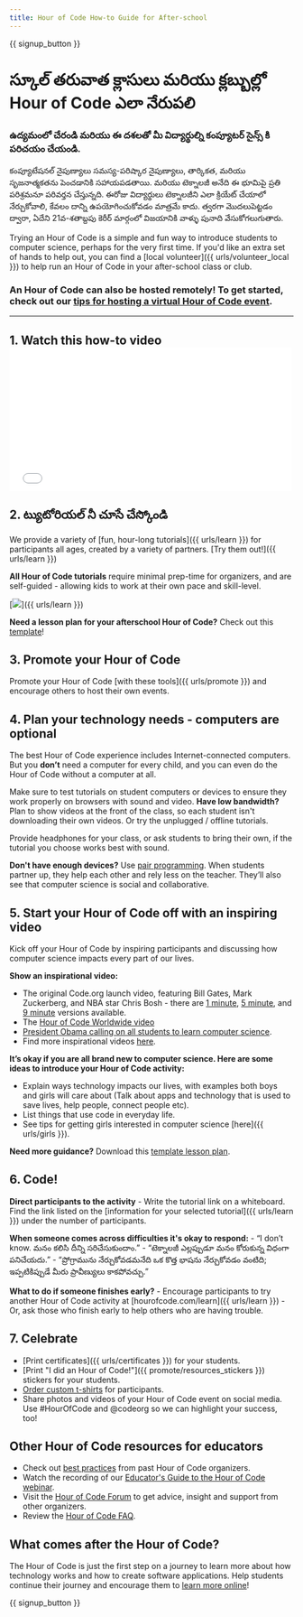 ```yaml
---
title: Hour of Code How-to Guide for After-school
---
```


{{ signup_button }}

# స్కూల్ తరువాత క్లాసులు మరియు క్లబ్బుల్లో Hour of Code ఎలా నేరుపలి

### ఉద్యమంలో చేరండి మరియు ఈ దశలతో మీ విద్యార్థుల్ని కంప్యూటర్ సైన్స్ కి పరిచయం చేయండి.

కంప్యూటేషనల్ నైపుణ్యాలు సమస్య-పరిష్కార నైపుణ్యాలు, తార్కికత, మరియు సృజనాత్మకతను పెంచడానికి సహాయపడతాయి. మరియు టెక్నాలజీ అనేది ఈ భూమిపై ప్రతి పరిశ్రమనూ పరివర్తన చేస్తున్నది. ఈరోజు విద్యార్థులు టెక్నాలజీని ఎలా క్రియేట్ చేయాలో నేర్చుకోవాలి, కేవలం దాన్ని ఉపయోగించుకోవడం మాత్రమే కాదు. త్వరగా మొదలుపెట్టడం ద్వారా, ఏదేని 21వ-శతాబ్దపు కెరీర్ మార్గంలో విజయానికి వాళ్ళు పునాది వేసుకోగలుగుతారు.

Trying an Hour of Code is a simple and fun way to introduce students to computer science, perhaps for the very first time. If you'd like an extra set of hands to help out, you can find a [local volunteer]({{ urls/volunteer_local }}) to help run an Hour of Code in your after-school class or club.

### An Hour of Code can also be hosted remotely! To get started, check out our [tips for hosting a virtual Hour of Code event](https://hourofcode.com/us/how-to/virtual).

* * *

## 1. Watch this how-to video <iframe width="500" height="255" src="//www.youtube.com/embed/SrnvvWDm73k" frameborder="0" allowfullscreen></iframe> 

## 2. ట్యుటోరియల్ నీ చూసే చేస్కోండి

We provide a variety of [fun, hour-long tutorials]({{ urls/learn }}) for participants all ages, created by a variety of partners. [Try them out!]({{ urls/learn }})

**All Hour of Code tutorials** require minimal prep-time for organizers, and are self-guided - allowing kids to work at their own pace and skill-level.

[![](/images/fit-700/tutorials.png)]({{ urls/learn }})

**Need a lesson plan for your afterschool Hour of Code?** Check out this [template](/files/AfterschoolEducatorLessonPlanOutline.docx)!

## 3. Promote your Hour of Code

Promote your Hour of Code [with these tools]({{ urls/promote }}) and encourage others to host their own events.

## 4. Plan your technology needs - computers are optional

The best Hour of Code experience includes Internet-connected computers. But you **don’t** need a computer for every child, and you can even do the Hour of Code without a computer at all.

Make sure to test tutorials on student computers or devices to ensure they work properly on browsers with sound and video. **Have low bandwidth?** Plan to show videos at the front of the class, so each student isn't downloading their own videos. Or try the unplugged / offline tutorials.

Provide headphones for your class, or ask students to bring their own, if the tutorial you choose works best with sound.

**Don't have enough devices?** Use [pair programming](https://www.youtube.com/watch?v=vgkahOzFH2Q). When students partner up, they help each other and rely less on the teacher. They’ll also see that computer science is social and collaborative.

## 5. Start your Hour of Code off with an inspiring video

Kick off your Hour of Code by inspiring participants and discussing how computer science impacts every part of our lives.

**Show an inspirational video:**

- The original Code.org launch video, featuring Bill Gates, Mark Zuckerberg, and NBA star Chris Bosh - there are [1 minute](https://www.youtube.com/watch?v=qYZF6oIZtfc), [5 minute](https://www.youtube.com/watch?v=nKIu9yen5nc), and [9 minute](https://www.youtube.com/watch?v=dU1xS07N-FA) versions available.
- The [Hour of Code Worldwide video](https://www.youtube.com/watch?v=KsOIlDT145A)
- [President Obama calling on all students to learn computer science](https://www.youtube.com/watch?v=6XvmhE1J9PY).
- Find more inspirational videos [here](https://www.youtube.com/playlist?list=PLzdnOPI1iJNfpD8i4Sx7U0y2MccnrNZuP).

**It’s okay if you are all brand new to computer science. Here are some ideas to introduce your Hour of Code activity:**

- Explain ways technology impacts our lives, with examples both boys and girls will care about (Talk about apps and technology that is used to save lives, help people, connect people etc).
- List things that use code in everyday life.
- See tips for getting girls interested in computer science [here]({{ urls/girls }}).

**Need more guidance?** Download this [template lesson plan](/files/AfterschoolEducatorLessonPlanOutline.docx).

## 6. Code!

**Direct participants to the activity** - Write the tutorial link on a whiteboard. Find the link listed on the [information for your selected tutorial]({{ urls/learn }}) under the number of participants.

**When someone comes across difficulties it's okay to respond:** - “I don’t know. మనం కలిసి దీన్ని సరిచేసుకుందాం.” - “టెక్నాలజీ ఎల్లప్పుడూ మనం కోరుకున్న విధంగా పనిచేయదు.” - “ప్రోగ్రామును నేర్చుకోవడమనేది ఒక కొత్త భాషను నేర్చుకోవడం వంటిది; ఇప్పటికిప్పుడే మీరు ప్రావీణ్యులు కాకపోవచ్చు.”

**What to do if someone finishes early?** - Encourage participants to try another Hour of Code activity at [hourofcode.com/learn]({{ urls/learn }}) - Or, ask those who finish early to help others who are having trouble.

## 7. Celebrate

- [Print certificates]({{ urls/certificates }}) for your students.
- [Print "I did an Hour of Code!"]({{ promote/resources_stickers }}) stickers for your students.
- [Order custom t-shirts](https://www.amazon.com/stores/Code/page/8557B2A6-EBF2-4C9F-95C5-C3256FBA0220?ref_=ast_bln) for participants.
- Share photos and videos of your Hour of Code event on social media. Use #HourOfCode and @codeorg so we can highlight your success, too!

## Other Hour of Code resources for educators

- Check out [best practices](http://www.slideshare.net/TeachCode/hour-of-code-best-practices-for-successful-educators-51273466) from past Hour of Code organizers.
- Watch the recording of our [Educator's Guide to the Hour of Code webinar](https://youtu.be/EJeMeSW2-Mw).
- Visit the [Hour of Code Forum](http://forum.code.org/c/plc/hour-of-code) to get advice, insight and support from other organizers.
- Review the [Hour of Code FAQ](https://support.code.org/hc/en-us/categories/200147083-Hour-of-Code).

## What comes after the Hour of Code?

The Hour of Code is just the first step on a journey to learn more about how technology works and how to create software applications. Help students continue their journey and encourage them to [learn more online](/beyond)!

{{ signup_button }}